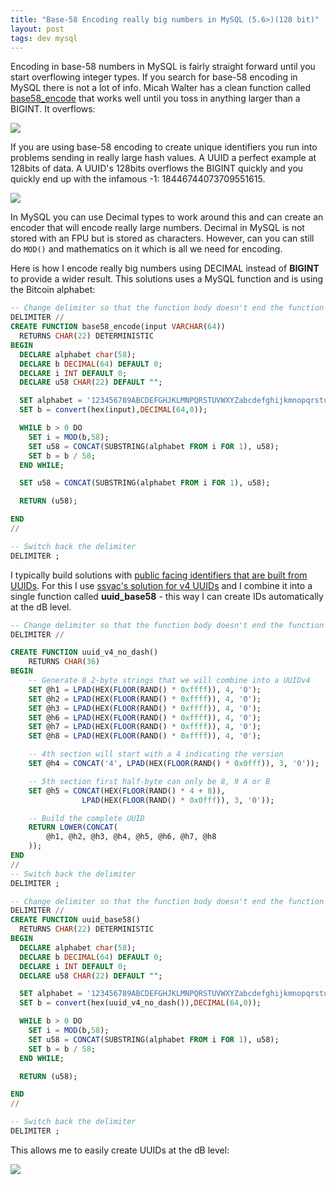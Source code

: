 ```yaml
---
title: "Base-58 Encoding really big numbers in MySQL (5.6>)(128 bit)"
layout: post
tags: dev mysql
---
```


Encoding in base-58 numbers in MySQL is fairly straight forward until you start overflowing integer types.  If you search for base-58 encoding in MySQL there is not a lot of info.  Micah Walter has a clean function called [base58_encode](https://gist.github.com/micahwalter/d6c8f8bc677978cf01a5) that works well until you toss in anything larger than a BIGINT.  It overflows:

<img class="carbon" src="https://s3-us-west-2.amazonaws.com/chrisschuld.com/images/base58_encode.png"/>

If you are using base-58 encoding to create unique identifiers you run into problems sending in really large hash values.  A UUID a perfect example at 128bits of data.  A UUID's 128bits overflows the BIGINT quickly and you quickly end up with the infamous -1: 18446744073709551615.

<img class="carbon" src="https://s3-us-west-2.amazonaws.com/chrisschuld.com/images/overflow_mysql_base58.png"/>

In MySQL you can use Decimal types to work around this and can create an encoder that will encode really large numbers.  Decimal in MySQL is not stored with an FPU but is stored as characters.  However, can you can still do `MOD()` and mathematics on it which is all we need for encoding.

Here is how I encode really big numbers using DECIMAL instead of **BIGINT** to provide a wider result.  This solutions uses a MySQL function and is using the Bitcoin alphabet:

```sql
-- Change delimiter so that the function body doesn't end the function declaration
DELIMITER //
CREATE FUNCTION base58_encode(input VARCHAR(64))
  RETURNS CHAR(22) DETERMINISTIC
BEGIN
  DECLARE alphabet char(58);
  DECLARE b DECIMAL(64) DEFAULT 0;
  DECLARE i INT DEFAULT 0;
  DECLARE u58 CHAR(22) DEFAULT "";

  SET alphabet = '123456789ABCDEFGHJKLMNPQRSTUVWXYZabcdefghijkmnopqrstuvwxyz';
  SET b = convert(hex(input),DECIMAL(64,0));

  WHILE b > 0 DO
    SET i = MOD(b,58);
    SET u58 = CONCAT(SUBSTRING(alphabet FROM i FOR 1), u58);
    SET b = b / 58;
  END WHILE;

  SET u58 = CONCAT(SUBSTRING(alphabet FROM i FOR 1), u58);

  RETURN (u58);

END
//

-- Switch back the delimiter
DELIMITER ;
```

I typically build solutions with [public facing identifiers that are built from UUIDs](/2020/04/an-application-building-block-unique-ids-for-things/).  For this I use [ssvac's solution for v4 UUIDs](https://stackoverflow.com/questions/32965743/how-to-generate-a-uuidv4-in-mysql) and I combine it into a single function called **uuid_base58** - this way I can create IDs automatically at the dB level.

```sql
-- Change delimiter so that the function body doesn't end the function declaration
DELIMITER //

CREATE FUNCTION uuid_v4_no_dash()
    RETURNS CHAR(36)
BEGIN
    -- Generate 8 2-byte strings that we will combine into a UUIDv4
    SET @h1 = LPAD(HEX(FLOOR(RAND() * 0xffff)), 4, '0');
    SET @h2 = LPAD(HEX(FLOOR(RAND() * 0xffff)), 4, '0');
    SET @h3 = LPAD(HEX(FLOOR(RAND() * 0xffff)), 4, '0');
    SET @h6 = LPAD(HEX(FLOOR(RAND() * 0xffff)), 4, '0');
    SET @h7 = LPAD(HEX(FLOOR(RAND() * 0xffff)), 4, '0');
    SET @h8 = LPAD(HEX(FLOOR(RAND() * 0xffff)), 4, '0');

    -- 4th section will start with a 4 indicating the version
    SET @h4 = CONCAT('4', LPAD(HEX(FLOOR(RAND() * 0x0fff)), 3, '0'));

    -- 5th section first half-byte can only be 8, 9 A or B
    SET @h5 = CONCAT(HEX(FLOOR(RAND() * 4 + 8)),
                LPAD(HEX(FLOOR(RAND() * 0x0fff)), 3, '0'));

    -- Build the complete UUID
    RETURN LOWER(CONCAT(
        @h1, @h2, @h3, @h4, @h5, @h6, @h7, @h8
    ));
END
//
-- Switch back the delimiter
DELIMITER ;

-- Change delimiter so that the function body doesn't end the function declaration
DELIMITER //
CREATE FUNCTION uuid_base58()
  RETURNS CHAR(22) DETERMINISTIC
BEGIN
  DECLARE alphabet char(58);
  DECLARE b DECIMAL(64) DEFAULT 0;
  DECLARE i INT DEFAULT 0;
  DECLARE u58 CHAR(22) DEFAULT "";

  SET alphabet = '123456789ABCDEFGHJKLMNPQRSTUVWXYZabcdefghijkmnopqrstuvwxyz';
  SET b = convert(hex(uuid_v4_no_dash()),DECIMAL(64,0));

  WHILE b > 0 DO
    SET i = MOD(b,58);
    SET u58 = CONCAT(SUBSTRING(alphabet FROM i FOR 1), u58);
    SET b = b / 58;
  END WHILE;

  RETURN (u58);

END
//

-- Switch back the delimiter
DELIMITER ;
```

This allows me to easily create UUIDs at the dB level:

<img class="carbon" src="https://s3-us-west-2.amazonaws.com/chrisschuld.com/images/select_uuid_base58.png"/>
